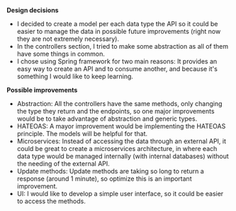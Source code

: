 **Design decisions**

- I decided to create a model per each data type the API so it could be easier to manage the data in possible future improvements (right now they are not extremely necessary).
- In the controllers section, I tried to make some abstraction as all of them have some things in common.
- I chose using Spring framework for two main reasons: It provides an easy way to create an API and to consume another, and because it's something I would like to keep learning.

**Possible improvements**

- Abstraction: All the controllers have the same methods, only changing the type they return and the endpoints, so one major improvements would be to take advantage of abstraction and generic types.
- HATEOAS: A mayor improvement would be implementing the HATEOAS principle. The models will be helpful for that.
- Microservices: Instead of accessing the data through an external API, it could be great to create a microservices architecture, in where each data type would be managed internally (with internal databases) without the needing of the external API.  
- Update methods: Update methods are taking so long to return a response (around 1 minute), so optimize this is an important improvement.
- UI: I would like to develop a simple user interface, so it could be easier to access the methods. 
